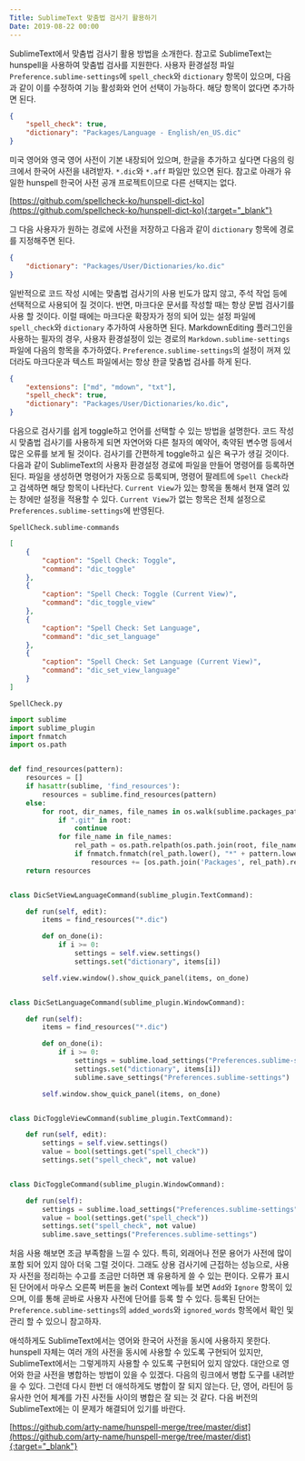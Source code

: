 ```yaml
---
Title: SublimeText 맞춤법 검사기 활용하기
Date: 2019-08-22 00:00
---
```


SublimeText에서 맞춤법 검사기 활용 방법을 소개한다. 참고로 SublimeText는 hunspell을 사용하여 맞춤법 검사를 지원한다. 사용자 환경설정 파일 `Preference.sublime-settings`에 `spell_check`와 `dictionary` 항목이 있으며, 다음과 같이 이를 수정하여 기능 활성화와 언어 선택이 가능하다. 해당 항목이 없다면 추가하면 된다.

```json
{
    "spell_check": true,
    "dictionary": "Packages/Language - English/en_US.dic"
}
```

미국 영어와 영국 영어 사전이 기본 내장되어 있으며, 한글을 추가하고 싶다면 다음의 링크에서 한국어 사전을 내려받자. `*.dic`와 `*.aff` 파일만 있으면 된다. 참고로 아래가 유일한 hunspell 한국어 사전 공개 프로젝트이므로 다른 선택지는 없다.

[https://github.com/spellcheck-ko/hunspell-dict-ko](https://github.com/spellcheck-ko/hunspell-dict-ko){:target="_blank"}

그 다음 사용자가 원하는 경로에 사전을 저장하고 다음과 같이 `dictionary` 항목에 경로를 지정해주면 된다.

```json
{
    "dictionary": "Packages/User/Dictionaries/ko.dic"
}
```

일반적으로 코드 작성 시에는 맞춤법 검사기의 사용 빈도가 많지 않고, 주석 작업 등에 선택적으로 사용되어 질 것이다. 반면, 마크다운 문서를 작성할 때는 항상 문법 검사기를 사용 할 것이다. 이럴 때에는 마크다운 확장자가 정의 되어 있는 설정 파일에 `spell_check`와 `dictionary` 추가하여 사용하면 된다. MarkdownEditing 플러그인을 사용하는 필자의 경우, 사용자 환경설정이 있는 경로의 `Markdown.sublime-settings` 파일에 다음의 항목을 추가하였다. `Preference.sublime-settings`의 설정이 꺼져 있더라도 마크다운과 텍스트 파일에서는 항상 한글 맞춤법 검사를 하게 된다.

```json
{
    "extensions": ["md", "mdown", "txt"],
    "spell_check": true,
    "dictionary": "Packages/User/Dictionaries/ko.dic",
}
```

다음으로 검사기를 쉽게 toggle하고 언어를 선택할 수 있는 방법을 설명한다. 코드 작성 시 맞춤법 검사기를 사용하게 되면 자연어와 다른 철자의 예약어, 축약된 변수명 등에서 많은 오류를 보게 될 것이다. 검사기를 간편하게 toggle하고 싶은 욕구가 생길 것이다. 다음과 같이 SublimeText의 사용자 환경설정 경로에 파일을 만들어 명령어를 등록하면 된다. 파일을 생성하면 명령어가 자동으로 등록되며, 명령어 팔레트에 `Spell Check`라고 검색하면 해당 항목이 나타난다. `Current View`가 있는 항목을 통해서 현재 열려 있는 창에만 설정을 적용할 수 있다. `Current View`가 없는 항목은 전체 설정으로 `Preferences.sublime-settings`에 반영된다.

`SpellCheck.sublime-commands`

```json
[
    {
        "caption": "Spell Check: Toggle",
        "command": "dic_toggle"
    },
    {
        "caption": "Spell Check: Toggle (Current View)",
        "command": "dic_toggle_view"
    },
    {
        "caption": "Spell Check: Set Language",
        "command": "dic_set_language"
    },
    {
        "caption": "Spell Check: Set Language (Current View)",
        "command": "dic_set_view_language"
    }
]
```

`SpellCheck.py`

```python
import sublime
import sublime_plugin
import fnmatch
import os.path


def find_resources(pattern):
    resources = []
    if hasattr(sublime, 'find_resources'):
        resources = sublime.find_resources(pattern)
    else:
        for root, dir_names, file_names in os.walk(sublime.packages_path()):
            if ".git" in root:
                continue
            for file_name in file_names:
                rel_path = os.path.relpath(os.path.join(root, file_name), sublime.packages_path())
                if fnmatch.fnmatch(rel_path.lower(), "*" + pattern.lower()):
                    resources += [os.path.join('Packages', rel_path).replace(os.sep, "/")]
    return resources


class DicSetViewLanguageCommand(sublime_plugin.TextCommand):

    def run(self, edit):
        items = find_resources("*.dic")

        def on_done(i):
            if i >= 0:
                settings = self.view.settings()
                settings.set("dictionary", items[i])

        self.view.window().show_quick_panel(items, on_done)


class DicSetLanguageCommand(sublime_plugin.WindowCommand):

    def run(self):
        items = find_resources("*.dic")

        def on_done(i):
            if i >= 0:
                settings = sublime.load_settings("Preferences.sublime-settings")
                settings.set("dictionary", items[i])
                sublime.save_settings("Preferences.sublime-settings")

        self.window.show_quick_panel(items, on_done)


class DicToggleViewCommand(sublime_plugin.TextCommand):

    def run(self, edit):
        settings = self.view.settings()
        value = bool(settings.get("spell_check"))
        settings.set("spell_check", not value)


class DicToggleCommand(sublime_plugin.WindowCommand):

    def run(self):
        settings = sublime.load_settings("Preferences.sublime-settings")
        value = bool(settings.get("spell_check"))
        settings.set("spell_check", not value)
        sublime.save_settings("Preferences.sublime-settings")
```

처음 사용 해보면 조금 부족함을 느낄 수 있다. 특히, 외래어나 전문 용어가 사전에 많이 포함 되어 있지 않아 더욱 그럴 것이다. 그래도 상용 검사기에 근접하는 성능으로, 사용자 사전을 정리하는 수고를 조금만 더하면 꽤 유용하게 쓸 수 있는 편이다. 오류가 표시된 단어에서 마우스 오른쪽 버튼을 눌러 Context 메뉴를 보면 `Add`와 `Ignore` 항목이 있으며, 이를 통해 곧바로 사용자 사전에 단어를 등록 할 수 있다. 등록된 단어는 `Preference.sublime-settings`의 `added_words`와 `ignored_words` 항목에서 확인 및 관리 할 수 있으니 참고하자.

애석하게도 SublimeText에서는 영어와 한국어 사전을 동시에 사용하지 못한다. hunspell 자체는 여러 개의 사전을 동시에 사용할 수 있도록 구현되어 있지만, SublimeText에서는 그렇게까지 사용할 수 있도록 구현되어 있지 않았다. 대안으로 영어와 한글 사전을 병합하는 방법이 있을 수 있겠다. 다음의 링크에서 병합 도구를 내려받을 수 있다. 그런데 다시 한번 더 애석하게도 병합이 잘 되지 않는다. 단, 영어, 라틴어 등 유사한 언어 체계를 가진 사전들 사이의 병합은 잘 되는 것 같다. 다음 버전의 SublimeText에는 이 문제가 해결되어 있기를 바란다.

[https://github.com/arty-name/hunspell-merge/tree/master/dist](https://github.com/arty-name/hunspell-merge/tree/master/dist){:target="_blank"}
